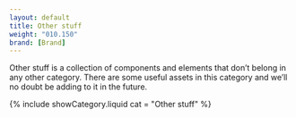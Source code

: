 ```yaml
---
layout: default
title: Other stuff
weight: "010.150"
brand: [Brand]
---
```


<div class="col-sm-7 col-sm-offset-5 category-head">
	Other stuff is a collection of components and elements that don&rsquo;t belong in any other category. There are some useful assets in this category and
	we&rsquo;ll no doubt be adding to it in the future.
</div>

{% include showCategory.liquid  cat = "Other stuff" %}